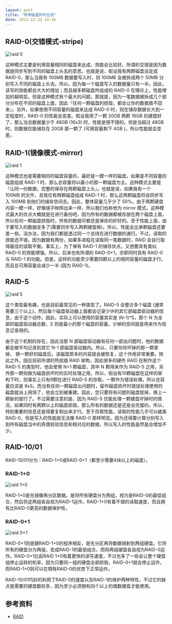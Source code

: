 ```yaml
---
layout: post
title: "常用磁盘阵列比较"
date: 2012-12-23 14:34
---
```

## RAID-0(交错模式-stripe)

![raid 0](http://i1256.photobucket.com/albums/ii494/Foredoomed/RAID_0svg_zps7f8e4c9f.png "raid 0")

这种模式主要是利用容量相同的磁盘来达成，效能会比较好。所谓的交错是因为数据是同步写到不同的磁盘上头去的意思。也就是说，假设我有两颗磁盘设定成RAID-0，那么当我有 100MB 数据要写入时，则 100MB 会被拆成两个 50MB 分别写入不同的磁盘上头去。所以，因为每一个磁盘写入的数据量只有一半。因此，读写的效能都会大大的增加；而且越多颗磁盘所组成的 RAID-0 在理论上，性能增加的越明显。但是这种模式有个最大的问题，那就是，因为一笔数据被拆成几个部分分布在不同的磁盘上面，因此『任何一颗磁盘的损毁，都会让你的数据救不回来』。另外，如果使用不同容量的磁盘来达成 RAID-0 时，则在储存数据长大到一定程度时，RAID-0 的性能会变差。假设我用了一颗 20GB 两颗 16GB 的硬盘好了，那么当总数据量少于 48GB (16x3) 时，性能是很不错的。但是当超过 48GB 时，则数据仅能储存在 20GB 那一颗了 (可用容量剩下 4GB )，所以性能就会变差。

## RAID-1(镜像模式-mirror)

![raid 1](http://i1256.photobucket.com/albums/ii494/Foredoomed/RAID_1svg_zps7919b565.png "raid 1")

这种模式也是需要相同的磁盘容量的，最好是一模一样的磁盘。如果是不同容量的磁盘组成 RAID-1 时，那么总容量将以最小的那一颗磁盘为主。这种模式主要是『让同一份数据，完整的保存在两颗磁盘上头』。也就是说，如果我有一个 100MB 的文件，且我仅有两颗磁盘组成 RAID-1 时，那么这两颗磁盘将会同步写入 100MB 到他们的储存空间去。因此，整体容量几乎少了 50%。由于两颗硬盘内容一模一样，好像镜子映照出来一样，所以我们也称他为 mirror 模式。这种模式最大的优点大概就是在进行备份吧，因为所有的数据都被存放在两个磁盘上面，所以任何一颗磁盘损毁时，所有的数据可都还是保存的好好的。至于性能上面，由于要写入的数据变多了(需要同步写入两颗硬盘嘛)。所以，性能会比单颗磁盘还要差一些。没办法，因为我们都是透过同一个总线在进行数据的通行。不过，读取的效能还不错，因为数据有两份，如果多进程在读取同一笔数据时，RAID 会自行取得最佳的读取平衡。事实上，为了保有 RAID-1 的储存优点，又想要具有类似 RAID-0 的效能增强。所以，后来也有所谓的 RAID-0+1，亦即同时具有 RAID-0 与 RAID-1 的功能。但是，这样的功能至少需要四颗以上的相同容量的磁盘才行。而且总可用容量会减少一半 (因为 RAID-1)。

## RAID-5

![raid 5](http://i1256.photobucket.com/albums/ii494/Foredoomed/RAID_5svg_zps749d4a21.png "raid 5")

这个类型最有趣，也是目前最常见的一种类型了。RAID-5 会整合多个磁盘 (通常需要三个以上)，然后每个磁盘驱动器上面都会记录少许的其它部磁盘驱动器的信息，由于这个动作，因此，实际上可以使用的容量其实是 (N-1)*S，那个 N 为全部的磁盘驱动器总数，S 则是最小的那个磁盘的容量。少掉的空间就是用来作为信息记录用的。

由于这个机制的存在，因此当那 N 部磁盘驱动器有任何一部出问题时，他的数据都会被平均记录到其它 N-1 部磁盘驱动器内。所以，只要你将坏掉的那一颗拿掉， 换一颗好的磁盘后，该磁盘原本的内容就会被恢复，这个作用非常重要。除此之外，因应目前所谓的热拔插 RAID 架构，因此很多的硬件 RAID 在制作这个 RAID-5 的类型时，他会使用 N+1 颗磁盘，其中 N 颗用来作为 RAID-5 之用，另外那一颗则做为磁盘损坏时的实时处理之用。所以，假设有10颗磁盘在这样的架构下时，则事实上只有9颗在进行 RAID-5 的存取，一颗作为错误处理。所以总容量应该是 8xS。而当有任何一颗磁盘出问题时，留作磁盘损坏时错误处理使用的磁盘就派上用场了，他会立刻被重建。因此，您只要将有问题的磁盘拔掉，换上一颗新的就行了。不过需要注意的是，因为 RAID-5 仅能处理一颗硬盘坏掉时的情况，如果同时有两颗以上的磁盘损毁，那么所有的数据还是还是会完蛋的。所以，特别重要的信息还是得要复制出来才行。至于存取性能，读取的性能几乎可以媲美 RAID-0，但是写入的性能就无法像 RAID-0 那样明显。因为还得要计算分别写入到所有磁盘当中的奇偶校验信息和相对应的数据，所以写入的性能虽然是会增加不少。

## RAID-10/01

RAID-10/01分为：RAID-1+0或RAID-0+1（都至少需要4块以上的磁盘）。

### RAID-1+0

![raid 1+0](http://i1256.photobucket.com/albums/ii494/Foredoomed/RAID_10_zps310bc2d6.png "raid 1+0")

RAID-1+0是先镜像再分区数据。是将所有硬盘分为两组，视为是RAID-0的最低组合，然后将这两组各自视为RAID-1运作。RAID-1+0有着不错的读取速度，而且拥有比RAID-0更高的数据保护性。

### RAID-0+1

![raid 0+1](http://i1256.photobucket.com/albums/ii494/Foredoomed/RAID_01_zps10c5e2b1.png "raid 0+1")

RAID-0+1则是跟RAID-1+0的程序相反，是先分区再将数据镜射到两组硬盘。它将所有的硬盘分为两组，变成RAID-1的最低组合，而将两组硬盘各自视为RAID-0运作。RAID-0+1比起RAID 1+0有着更快的读写速度，不过也多了一些会让整个硬盘组停止运转的机率，因为只要同一组的硬盘全部损毁，RAID-0+1就会停止运作，而RAID-1+0则可以在牺牲RAID-0的优势下正常运作。

RAID-10/01巧妙的利用了RAID-0的速度以及RAID-1的保护两种特性，不过它的缺点是需要的硬盘数较多，因为至少必须拥有四个以上的偶数硬盘才能使用。

## 参考资料

* [RAID](http://en.wikipedia.org/wiki/RAID "RAID")